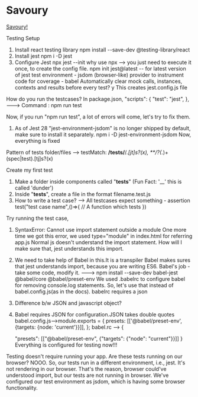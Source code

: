 # Savoury

[Savoury!](https://swiggy-clone-pc5l-harshitha-bandaru.vercel.app/)

Testing Setup
1. Install react testing library
    npm install --save-dev @testing-library/react
2. Install jest
    npm i -D jest
3. Configure Jest
    npx jest --init
    why use npx --> you just need to execute it once, to create the config file.
    npm init jest@latest -- for latest version of jest
    test environment - jsdom (browser-like)
    provider to instrument code for coverage - babel
    Automatically clear mock calls, instances, contexts and results before every test? y
This creates jest.config.js file

How do you run the testcases?
    In package.json,
        "scripts": {
        "test": "jest",
         },
---> Command : npm run test

Now, if you run "npm run test", a lot of errors will come, let's try to fix them.
1. As of Jest 28 "jest-environment-jsdom" is no longer shipped by default, make sure to install it separately.
     npm i -D jest-environment-jsdom
Now, everything is fixed

Pattern of tests folder/files --> testMatch: **/__tests__/**/*.[jt]s?(x), **/?(*.)+(spec|test).[tj]s?(x)


Create my first test
1. Make a folder inside components called "__tests__"
    (Fun Fact: '__' this is called 'dunder')
2. Inside "__tests__", create a file in the format filename.test.js
3. How to write a test case?
    --> All testcases expect something - assertion
    test("test case name",()=>{
        // A function which tests
    })

Try running the test case,
1.  SyntaxError: Cannot use import statement outside a module
    One more time we got this error, we used type="module" in index.html for referring app.js
    Normal js doesn't understand the import statement. How will I make sure that, jest understands this import. 
2. We need to take help of Babel in this.It is a transpiler
   Babel makes sures that jest understands import, because you are writing ES6.
   Babel's job - take some code, modify it.
   ---> npm install --save-dev babel-jest @babel/core @babel/preset-env
   We used .babelrc to configure babel for removing console.log statements. So, let's use that instead of babel.config.js(as in the docs). babelrc requires a json
3. Difference b/w JSON and javascript object?
4. Babel requires JSON for configuration.JSON takes double quotes
    babel.config.js-->module.exports = {
    presets: [['@babel/preset-env', {targets: {node: 'current'}}]],
    };
    babel.rc --> {
   
    "presets": [["@babel/preset-env", {"targets": {"node": "current"}}]]
    }
Everything is configured for testing now!!!


Testing doesn't require running your app.
Are these tests running on our browser? NOOO. So, our tests run in a different environment, i.e., jest. It's not rendering in our browser.
That's the reason, browser could've understood import, but our tests are not running in browser.
We've configured our test environment as jsdom, which is having some browser functionality.


